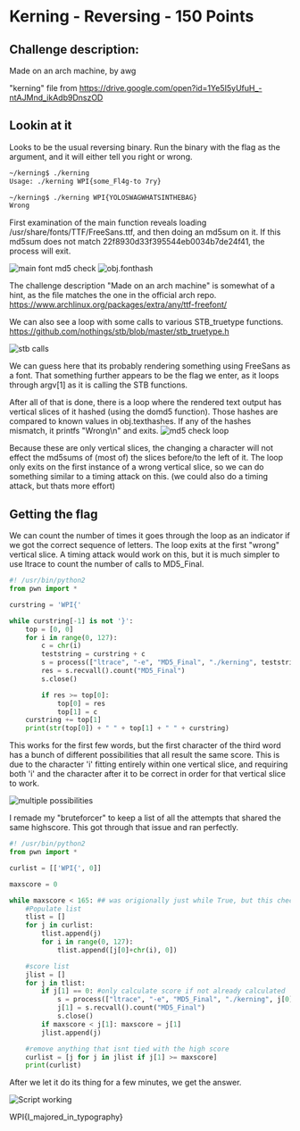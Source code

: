 # Kerning - Reversing - 150 Points

## Challenge description:

Made on an arch machine, by awg

"kerning" file from https://drive.google.com/open?id=1Ye5I5yUfuH_-ntAJMnd_ikAdb9DnszOD

## Lookin at it

Looks to be the usual reversing binary. Run the binary with the flag as the argument, and it will either tell you right or wrong.

```bash
~/kerning$ ./kerning
Usage: ./kerning WPI{some_Fl4g-to 7ry}
```
```bash
~/kerning$ ./kerning WPI{YOLOSWAGWHATSINTHEBAG}
Wrong
 ```
 
 
 First examination of the main function reveals loading  /usr/share/fonts/TTF/FreeSans.ttf, and then doing an md5sum on it. If this md5sum does not match 22f8930d33f395544eb0034b7de24f41, the process will exit. 
 
 ![main font md5 check](https://i.imgur.com/eQByKIu.png)
 ![obj.fonthash](https://i.imgur.com/5QAI3iN.png)
 
 The challenge description "Made on an arch machine" is somewhat of a hint, as the file matches the one in the official arch repo.  https://www.archlinux.org/packages/extra/any/ttf-freefont/
 
 
 
 
 We can also see a loop with some calls to various STB_truetype functions. https://github.com/nothings/stb/blob/master/stb_truetype.h
 
 ![stb calls](https://i.imgur.com/Zse4ytF.png)
 
 We can guess here that its probably rendering something using FreeSans as a font. That something further appears to be the flag we enter, as it loops through argv[1] as it is calling the STB functions.
 

 
 
 After all of that is done, there is a loop where the rendered text output has vertical slices of it hashed (using the domd5 function). Those hashes are compared to known values in obj.texthashes. If any of the hashes mismatch, it printfs "Wrong\n" and exits. 
 ![md5 check loop](https://i.imgur.com/KKqnZDE.png)
 
 Because these are only vertical slices, the changing a character will not effect the md5sums of (most of) the slices before/to the left of it. The loop only exits on the first instance of a wrong vertical slice, so we can do something similar to a timing attack on this. (we could also do a timing attack, but thats more effort)
 
 
 ## Getting the flag
 
 We can count the number of times it goes through the loop as an indicator if we got the correct sequence of letters. The loop exits at the first "wrong" vertical slice. A timing attack would work on this, but it is much simpler to use ltrace to count the number of calls to MD5_Final.

```python
#! /usr/bin/python2
from pwn import *

curstring = 'WPI{'

while curstring[-1] is not '}':
	top = [0, 0]
	for i in range(0, 127):
		c = chr(i)
		teststring = curstring + c
		s = process(["ltrace", "-e", "MD5_Final", "./kerning", teststring])
		res = s.recvall().count("MD5_Final")
		s.close()

		if res >= top[0]:
			top[0] = res
			top[1] = c
	curstring += top[1]
	print(str(top[0]) + " " + top[1] + " " + curstring)
```



This works for the first few words, but the first character of the third word has a bunch of different possibilities that all result the same score. This is due to the character 'i' fitting entirely within one vertical slice, and requiring both 'i' and the character after it to be correct in order for that vertical slice to work.

![multiple possibilities](https://i.imgur.com/841zzDe.png)





I remade my "bruteforcer" to keep a list of all the attempts that shared the same highscore. This got through that issue and ran perfectly.


```python
#! /usr/bin/python2
from pwn import *

curlist = [['WPI{', 0]]

maxscore = 0

while maxscore < 165: ## was origionally just while True, but this check just makes sure the program doesnt run on forever
	#Populate list
	tlist = []
	for j in curlist:
		tlist.append(j)
		for i in range(0, 127):
			tlist.append([j[0]+chr(i), 0])

	#score list
	jlist = []
	for j in tlist:
		if j[1] == 0: #only calculate score if not already calculated
			s = process(["ltrace", "-e", "MD5_Final", "./kerning", j[0]])
			j[1] = s.recvall().count("MD5_Final")
			s.close()
		if maxscore < j[1]: maxscore = j[1]
		jlist.append(j)

	#remove anything that isnt tied with the high score
	curlist = [j for j in jlist if j[1] >= maxscore]
	print(curlist)

```

After we let it do its thing for a few minutes, we get the answer.

![Script working](https://i.imgur.com/QKmNaif.png)


WPI{I_majored_in_typography}
